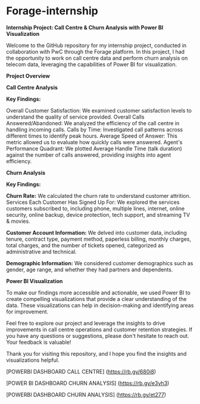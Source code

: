 # Forage-internship

 **Internship Project: Call Centre & Churn Analysis with Power BI Visualization**
 
Welcome to the GitHub repository for my internship project, conducted in collaboration with PwC through the Forage platform. In this project, I had the opportunity to work on call centre data and perform churn analysis on telecom data, leveraging the capabilities of Power BI for visualization.

**Project Overview**

**Call Centre Analysis**

**Key Findings:**

Overall Customer Satisfaction: We examined customer satisfaction levels to understand the quality of service provided.
Overall Calls Answered/Abandoned: We analyzed the efficiency of the call centre in handling incoming calls.
Calls by Time: Investigated call patterns across different times to identify peak hours.
Average Speed of Answer: This metric allowed us to evaluate how quickly calls were answered.
Agent's Performance Quadrant: We plotted Average Handle Time (talk duration) against the number of calls answered, providing insights into agent efficiency.

**Churn Analysis**

**Key Findings:**

**Churn Rate:** We calculated the churn rate to understand customer attrition.
Services Each Customer Has Signed Up For: We explored the services customers subscribed to, including phone, multiple lines, internet, online security, online backup, device protection, tech support, and streaming TV & movies.

**Customer Account Information:** We delved into customer data, including tenure, contract type, payment method, paperless billing, monthly charges, total charges, and the number of tickets opened, categorized as administrative and technical.

**Demographic Information:** We considered customer demographics such as gender, age range, and whether they had partners and dependents. 

**Power BI Visualization**

To make our findings more accessible and actionable, we used Power BI to create compelling visualizations that provide a clear understanding of the data. These visualizations can help in decision-making and identifying areas for improvement.


Feel free to explore our project and leverage the insights to drive improvements in call centre operations and customer retention strategies. If you have any questions or suggestions, please don't hesitate to reach out. Your feedback is valuable!

Thank you for visiting this repository, and I hope you find the insights and visualizations helpful.

[POWERBI DASHBOARD CALL CENTRE]     (https://rb.gy/680i8)

[POWER BI DASHBOARD CHURN ANALYSIS]    (https://rb.gy/e3yh3)



[POWERBI DASHBOARD CHURN ANALYSIS]  (https://rb.gy/et277)




